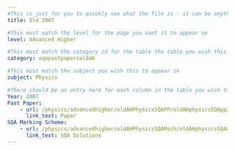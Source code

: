 ```yaml
---
#This is just for you to quickly see what the file is - it can be anything you want
title: Old 2007

#This must match the level for the page you want it to appear on
level: Advanced Higher

#This must match the category id for the table the table you wish this to appear in
category: sqapastpapersoldah

#This must match the subject you wish this to appear in
subject: Physics

#There should be an entry here for each column in the table you wish to populate:
Year: 2007
Past Paper:
    - url: /physics/advancedhigher/oldAHPhysicsSQAPP/oldAHphysicsSQApp2007.pdf
      link_text: Paper
SQA Marking Scheme:
    - url: /physics/advancedhigher/oldAHPhysicsSQAMsch/oldAHphysicsSQAmsch2007.pdf
      link_text: SQA Solutions
---
```


